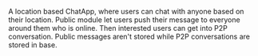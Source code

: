 A location based ChatApp, where users can chat with anyone based on their location. Public module let users push their message to everyone around them who is online. Then interested users can get into P2P conversation. Public messages aren't stored while P2P conversations are stored in base.
